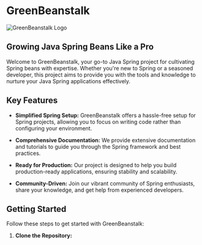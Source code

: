 # GreenBeanstalk
![GreenBeanstalk Logo](gbt.jpeg)

## Growing Java Spring Beans Like a Pro

Welcome to GreenBeanstalk, your go-to Java Spring project for cultivating Spring beans with expertise. Whether you're new to Spring or a seasoned developer, this project aims to provide you with the tools and knowledge to nurture your Java Spring applications effectively.

## Key Features

- **Simplified Spring Setup:** GreenBeanstalk offers a hassle-free setup for Spring projects, allowing you to focus on writing code rather than configuring your environment.

- **Comprehensive Documentation:** We provide extensive documentation and tutorials to guide you through the Spring framework and best practices.

- **Ready for Production:** Our project is designed to help you build production-ready applications, ensuring stability and scalability.

- **Community-Driven:** Join our vibrant community of Spring enthusiasts, share your knowledge, and get help from experienced developers.

## Getting Started

Follow these steps to get started with GreenBeanstalk:

1. **Clone the Repository:**

